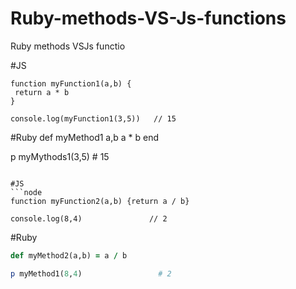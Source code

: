 # Ruby-methods-VS-Js-functions
Ruby methods VSJs functio

#JS
```node
function myFunction1(a,b) {
 return a * b
}

console.log(myFunction1(3,5))   // 15
```
#Ruby
def myMethod1 a,b
  a * b
end

p myMythods1(3,5)               # 15
```

#JS
```node
function myFunction2(a,b) {return a / b}

console.log(8,4)               // 2
```

#Ruby
```ruby
def myMethod2(a,b) = a / b

p myMethod1(8,4)                 # 2
```
